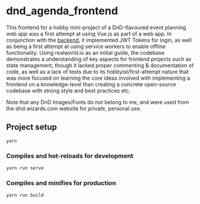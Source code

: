 # dnd_agenda_frontend

This frontend for a hobby mini-project of a DnD-flavoured event planning web app was a first attempt at using Vue.js as part of a web app. In conjunction with the [backend](), it implemented JWT Tokens for login, as well as being a first attempt at using service workers to enable offline functionality. Using realworld.io as an initial guide, the codebase demonstrates a understanding of key aspects for frontend projects such as state management, though it lacked proper commenting & documentation of code, as well as a lack of tests due to its hobbyist/first-attempt nature that was more focused on learning the core ideas involved with implementing a frontend on a knowledge-level than creating a concrete open-source codebase with strong style and best practices etc.

Note that any DnD Images/Fonts do not belong to me, and were used from the dnd.wizards.com website for private, personal use.

## Project setup
```
yarn
```

### Compiles and hot-reloads for development
```
yarn run serve
```

### Compiles and minifies for production
```
yarn run build
```
